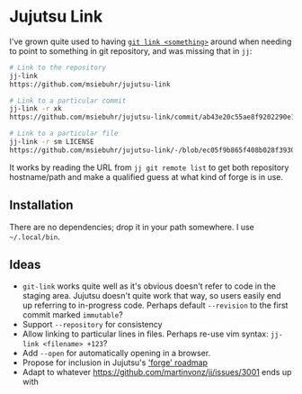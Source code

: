 Jujutsu Link
============

I've grown quite used to having [`git link
<something>`](https://github.com/msiebuhr/git-link) around when needing to
point to something in git repository, and was missing that in `jj`:

```sh
# Link to the repository
jj-link
https://github.com/msiebuhr/jujutsu-link

# Link to a particular commit
jj-link -r xk
https://github.com/msiebuhr/jujutsu-link/commit/ab43e20c55ae8f9202290e1356a0d60b58d1d4f4

# Link to a particular file
jj-link -r sm LICENSE 
https://github.com/msiebuhr/jujutsu-link/-/blob/ec05f9b865f408b028f3930c88ce2792dbb29269/README
```

It works by reading the URL from `jj git remote list` to get both repository
hostname/path and make a qualified guess at what kind of forge is in use.

Installation
------------

There are no dependencies; drop it in your path somewhere. I use `~/.local/bin`.

Ideas
-----

 - `git-link` works quite well as it's obvious doesn't refer to code in the
   staging area. Jujutsu doesn't quite work that way, so users easily end up
   referring to in-progress code. Perhaps default `--revision` to the first
   commit marked `immutable`?
 - Support `--repository` for consistency
 - Allow linking to particular lines in files. Perhaps re-use vim syntax: `jj-link <filename> +123`?
 - Add `--open` for automatically opening in a browser.
 - Propose for inclusion in Jujutsu's ['forge' roadmap](https://martinvonz.github.io/jj/latest/roadmap/#forge-integrations)
 - Adapt to whatever <https://github.com/martinvonz/jj/issues/3001> ends up with
